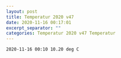```yaml
---
layout: post
title: Temperatur 2020 v47
date: 2020-11-16 00:17:01
excerpt_separator: ""
categories: Temperatur 2020 v47 Temperatur
---
```

```
2020-11-16 00:10 10.20 deg C
```
